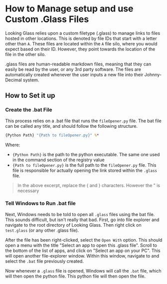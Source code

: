 # How to Manage setup and use Custom .Glass Files 
Looking Glass relies upon a custom filetype (.glass) to manage links to files hosted in other locations. This is denoted by file IDs that start with a letter other than `A`. These files are located within the `A` file silo, where you would expect based on their ID. However, they point towards the location of the file in the other silo. 

.glass files are human-readable markdown files, meaning that they can easily be read by the user, or any 3rd party software. The files are automatically created whenever the user inputs a new file into their Johnny-Decimal system.

## How to Set it up
### Create the .bat File
This process relies on a .bat file that runs the `fileOpener.py` file. The bat file can be called any title, and should follow the following structure.

```bat
{Python Path} "{Path to fileOpener.py}" %*
```

Where:
- `{Python Path}` is the path to the python executable. The same one used in the command section of the registry value
- `{Path to fileOpener.py}` is the full path to the `fileOpener.py` file. This file is responsible for actually opening the link stored within the `.glass` file. 

> In the above excerpt, replace the { and } characters. However the " is necessary

### Tell Windows to Run .bat file
Next, Windows needs to be told to open all `.glass` files using the bat file. This sounds difficult, but isn't really that bad. First, go into file explorer and navigate to the root directory of Looking Glass. Then right click on `test.glass` (or any other .glass file). 

After the file has been right-clicked, select the `Open With` option. This should open a menu with the title "Select an app to open this .glass file". Scroll to the bottom of the list of apps, and click on "Select an app on your PC". This will open another file-explorer window. Within this window, navigate to and select the `.bat` file previously created. 

Now whenever a `.glass` file is opened, Windows will call the `.bat` file, which will then open the python file. This python file will then open the file. 